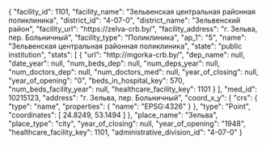 {
    "facility_id": 1101,
    "facility_name": "Зельвенская центральная районная поликлиника",
    "district_id": "4-07-0",
    "district_name": "Зельвенский район",
    "facility_url": "https:\/\/zelva-crb.by\/",
    "facility_address": "г. Зельва, пер. Больничный",
    "facility_type": "Поликлиника",
    "ap_1": "5",
    "name": "Зельвенская центральная районная поликлиника",
    "state": "public institution",
    "stats": [
        {
            "url": "http:\/\/mgorka-crb.by\/",
            "dep_name": null,
            "date_year": null,
            "num_beds_dep": null,
            "num_deps_year": null,
            "num_doctors_dep": null,
            "num_doctors_med": null,
            "year_of_closing": null,
            "year_of_opening": "0",
            "beds_in_hospital_key": 570,
            "num_beds_facility_year": null,
            "healthcare_facility_key": 1101
        }
    ],
    "med_id": 10215123,
    "address": "г. Зельва, пер. Больничный",
    "coord_x_y": {
        "crs": {
            "type": "name",
            "properties": {
                "name": "EPSG:4326"
            }
        },
        "type": "Point",
        "coordinates": [
            24.8249,
            53.1494
        ]
    },
    "place_name": "Зельва",
    "place_type": "city",
    "year_of_closing": null,
    "year_of_opening": "1948",
    "healthcare_facility_key": 1101,
    "administrative_division_id": "4-07-0"
}